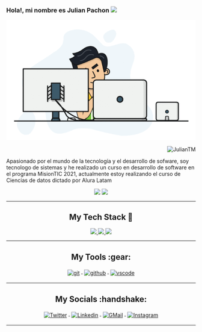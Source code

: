 ### Hola!, mi nombre es Julian Pachon <img src="https://media.giphy.com/media/mGcNjsfWAjY5AEZNw6/giphy.gif" width="50">

<p align="center">
  <img src="webbbb.gif" alt="animated" />
</p>
<p align="right"> <img src="https://komarev.com/ghpvc/?username=JulianTM&label=Profile%20views&color=00b3ff&style=plastic" alt="JulianTM" /> </p>

Apasionado por el mundo de la tecnología y el desarrollo de sofware, soy tecnologo de sistemas y he realizado un curso en desarrollo de software en el programa MisionTIC 2021, actualmente estoy realizando el curso de Ciencias de datos dictado por Alura Latam


<div align="center">
  <img height="180em" src="https://github-readme-stats.vercel.app/api?username=JulianDevz&show_icons=true&theme=dracula&include_all_commits=true&count_private=true"/>
  <img height="180em" src="https://github-readme-stats.vercel.app/api/top-langs/?username=JulianDevz&layout=compact&langs_count=7&theme=dracula"/>
</div>

---
<!-- Badges used from https://github.com/klaasnicolaas/ColoredBadges -->
<h2 align="center">My Tech Stack 🧰</h2>
<p align="center">
<a href="#">
<img src="https://raw.githubusercontent.com/klaasnicolaas/ColoredBadges/master/svg/dev/languages/html.svg">
</a>
<a href="#">
<img src="https://raw.githubusercontent.com/klaasnicolaas/ColoredBadges/master/svg/dev/languages/css3.svg">
</a>
<a href="#">
<img src="https://raw.githubusercontent.com/klaasnicolaas/ColoredBadges/master/svg/dev/languages/js.svg">
</a>
</p>

---

<h2 align="center">My Tools :gear: </h2>
<p align="center">
<a href="#">
<img src="https://raw.githubusercontent.com/klaasnicolaas/ColoredBadges/prod/svg/dev/tools/git.svg" alt="git" style="vertical-align:top; margin:4px">
</a>
<a href="#">
<img src="https://raw.githubusercontent.com/klaasnicolaas/ColoredBadges/prod/svg/dev/services/github.svg" alt="github" style="vertical-align:top; margin:4px">
</a>
<a href="#">
<img src="https://raw.githubusercontent.com/klaasnicolaas/ColoredBadges/master/svg/dev/tools/visualstudio_code.svg" alt="vscode" style="vertical-align:top; margin:4px">
</a>
</p>

---

<h2 align="center">My Socials :handshake: </h2>
<p align="center">
<a href="https://twitter.com/Julian_TM99">
<img src="https://raw.githubusercontent.com/klaasnicolaas/ColoredBadges/master/svg/social/twitter.svg" alt="Twitter" style="vertical-align:top; margin:4px">
</a>
<a href="https://www.linkedin.com/in/juliantm/">
<img src="https://raw.githubusercontent.com/klaasnicolaas/ColoredBadges/master/svg/social/linkedin.svg" alt="Linkedin" style="vertical-align:top; margin:4px">
</a>
<a href="mailto:jpachonl99@gmail.com">
<img src="https://raw.githubusercontent.com/klaasnicolaas/ColoredBadges/prod/svg/social/gmail.svg" alt="GMail" style="vertical-align:top; margin:4px">
</a>
<a href="https://www.instagram.com/jotta_tm/?hl=es-la">
<img src="https://raw.githubusercontent.com/klaasnicolaas/ColoredBadges/prod/svg/social/instagram.svg" alt="Instagram" style="vertical-align:top; margin:4px">
</a>
</p>

---
